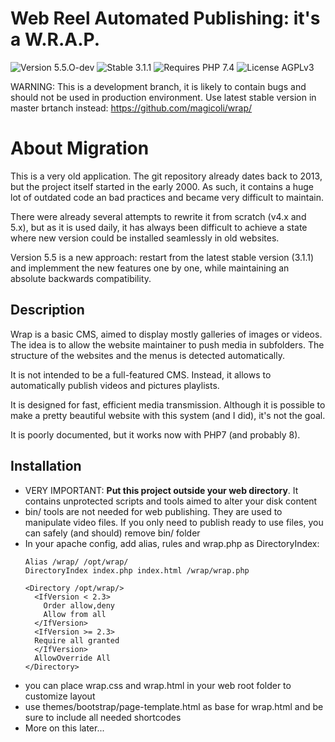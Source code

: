 # Web Reel Automated Publishing: it's a W.R.A.P.

![Version 5.5.O-dev](https://badgen.net/badge/Version/5.5.O-dev/blue)
![Stable 3.1.1](https://badgen.net/badge/Stable/3.1.1/green)
![Requires PHP 7.4](https://badgen.net/badge/PHP/5.7/7884bf)
![License AGPLv3](https://badgen.net/badge/License/AGPLv3/552b55)

WARNING: This is a development branch, it is likely to contain bugs and should
not be used in production environment. Use latest stable version in master 
brtanch instead:
https://github.com/magicoli/wrap/

# About Migration

This is a very old application. The git repository already dates back to 2013,
but the project itself started in the early 2000. As such, it contains a huge
lot of outdated code an bad practices and became very difficult to maintain.

There were already several attempts to rewrite it from scratch (v4.x and 5.x), 
but as it is used daily, it has always been difficult to achieve a state where
new version could be installed seamlessly in old websites.

Version 5.5 is a new approach: restart from the latest stable version (3.1.1)
and implemment the new features one by one, while maintaining an absolute backwards
compatibility.

## Description

Wrap is a basic CMS, aimed to display mostly galleries of images or videos.
The idea is to allow the website maintainer to push media in subfolders.
The structure of the websites and the menus is detected automatically.

It is not intended to be a full-featured CMS. Instead, it allows to
automatically publish videos and pictures playlists.

It is designed for fast, efficient media transmission. Although it is
possible to make a pretty beautiful website with this system (and I did), it's
not the goal.

It is poorly documented, but it works now with PHP7 (and probably 8).

## Installation

* VERY IMPORTANT: **Put this project outside your web directory**. It contains
  unprotected scripts and tools aimed to alter your disk content
* bin/ tools are not needed for web publishing. They are used to manipulate
  video files. If you only need to publish ready to use files, you can safely
  (and should) remove bin/ folder
* In your apache config, add alias, rules and wrap.php as DirectoryIndex:
  ```
  Alias /wrap/ /opt/wrap/
  DirectoryIndex index.php index.html /wrap/wrap.php

  <Directory /opt/wrap/>
    <IfVersion < 2.3>
      Order allow,deny
      Allow from all
    </IfVersion>
    <IfVersion >= 2.3>
    Require all granted
    </IfVersion>
    AllowOverride All
  </Directory>
  ```
* you can place wrap.css and wrap.html in your web root folder to customize layout
* use themes/bootstrap/page-template.html as base for wrap.html and be sure to
  include all needed shortcodes
* More on this later...
